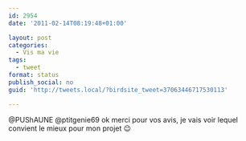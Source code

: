 ```yaml
---
id: 2954
date: '2011-02-14T08:19:48+01:00'

layout: post
categories:
  - Vis ma vie
tags:
  - tweet
format: status
publish_social: no
guid: 'http://tweets.local/?birdsite_tweet=37063446717530113'

---
```


@PUShAUNE @ptitgenie69 ok merci pour vos avis, je vais voir lequel convient le mieux pour mon projet 😉